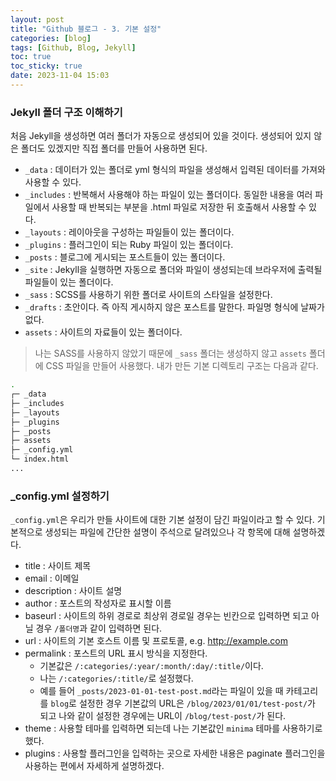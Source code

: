 ```yaml
---
layout: post
title: "Github 블로그 - 3. 기본 설정"
categories: [blog]
tags: [Github, Blog, Jekyll]
toc: true
toc_sticky: true
date: 2023-11-04 15:03
---
```


### Jekyll 폴더 구조 이해하기

처음 Jekyll을 생성하면 여러 폴더가 자동으로 생성되어 있을 것이다. 생성되어 있지 않은 폴더도 있겠지만 직접 폴더를 만들어 사용하면 된다.

* `_data` : 데이터가 있는 폴더로 yml 형식의 파일을 생성해서 입력된 데이터를 가져와 사용할 수 있다.
* `_includes` : 반복해서 사용해야 하는 파일이 있는 폴더이다. 동일한 내용을 여러 파일에서 사용할 때 반복되는 부분을 .html 파일로 저장한 뒤 호출해서 사용할 수 있다.
* `_layouts` : 레이아웃을 구성하는 파일들이 있는 폴더이다.
* `_plugins` : 플러그인이 되는 Ruby 파일이 있는 폴더이다.
* `_posts` : 블로그에 게시되는 포스트들이 있는 폴더이다.
* `_site` : Jekyll을 실행하면 자동으로 폴더와 파일이 생성되는데 브라우저에 출력될 파일들이 있는 폴더이다.
* `_sass` : SCSS를 사용하기 위한 폴더로 사이트의 스타일을 설정한다.
* `_drafts` : 초안이다. 즉 아직 게시하지 않은 포스트를 말한다. 파일명 형식에 날짜가 없다.
* `assets` : 사이트의 자료들이 있는 폴더이다.

> 나는 SASS를 사용하지 않았기 때문에 `_sass` 폴더는 생성하지 않고 `assets` 폴더에 CSS 파일을 만들어 사용했다.
> 내가 만든 기본 디렉토리 구조는 다음과 같다.
> 
```bash
.
┌─ _data
├─ _includes
├─ _layouts
├─ _plugins
├─ _posts
├─ assets
├─ _config.yml
└─ index.html
...
```

### _config.yml 설정하기

`_config.yml`은 우리가 만들 사이트에 대한 기본 설정이 담긴 파일이라고 할 수 있다. 기본적으로 생성되는 파일에 간단한 설명이 주석으로 달려있으나 각 항목에 대해 설명하겠다.

* title : 사이트 제목
* email : 이메일
* description : 사이트 설명
* author : 포스트의 작성자로 표시할 이름
* baseurl : 사이트의 하위 경로로 최상위 경로일 경우는 빈칸으로 입력하면 되고 아닐 경우 `/폴더명`과 같이 입력하면 된다.
* url : 사이트의 기본 호스트 이름 및 프로토콜, e.g. http://example.com
* permalink : 포스트의 URL 표시 방식을 지정한다.
  - 기본값은 `/:categories/:year/:month/:day/:title/`이다.
  - 나는 `/:categories/:title/`로 설정했다.
  - 예를 들어 `_posts/2023-01-01-test-post.md`라는 파일이 있을 때 카테고리를 `blog`로 설정한 경우 기본값의 URL은 `/blog/2023/01/01/test-post/`가 되고 나와 같이 설정한 경우에는 URL이 `/blog/test-post/`가 된다.
* theme : 사용할 테마를 입력하면 되는데 나는 기본값인 `minima` 테마를 사용하기로 했다.
* plugins : 사용할 플러그인을 입력하는 곳으로 자세한 내용은 paginate 플러그인을 사용하는 편에서 자세하게 설명하겠다.
